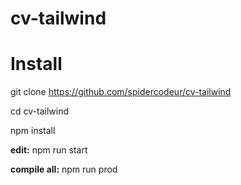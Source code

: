# cv-tailwind

<h1>Install</h1>

git clone https://github.com/spidercodeur/cv-tailwind

cd cv-tailwind

npm install


<b>edit:</b>
npm run start

<b>compile all:</b>
npm run prod